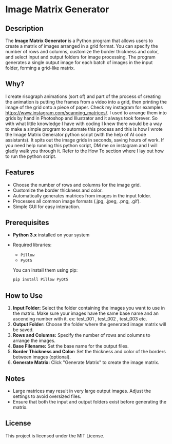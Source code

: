 # Image Matrix Generator

## Description

The **Image Matrix Generator** is a Python program that allows users to create a matrix of images arranged in a grid format. You can specify the number of rows and columns, customize the border thickness and color, and select input and output folders for image processing. The program generates a single output image for each batch of images in the input folder, forming a grid-like matrix.

## Why?

I create risograph animations (sort of) and part of the process of creating the animation is putting the frames from a video into a grid, then printing the image of the grid onto a piece of paper. Check my instagram for examples https://www.instagram.com/scanning_matrices/. I used to arrange them into grids by hand in Photoshop and Illustrator and it always took forever. So with what little knowledge I have with coding I knew there would be a way to make a simple program to automate this process and this is how I wrote the Image Matrix Generator python script (with the help of AI code assistants). It spits out the image grids in seconds, saving hours of work. If you need help running this python script, DM me on instagram and I will gladly walk you through it. Refer to the How To section where I lay out how to run the python script. 


## Features
- Choose the number of rows and columns for the image grid.
- Customize the border thickness and color.
- Automatically generates matrices from images in the input folder.
- Processes all common image formats (.jpg, .jpeg, .png, .gif).
- Simple GUI for easy interaction.

## Prerequisites

- **Python 3.x** installed on your system
- Required libraries:
  - `Pillow`
  - `PyQt5`
  
  You can install them using pip:
  ```bash
  pip install Pillow PyQt5
  ```

## How to Use

1. **Input Folder:** Select the folder containing the images you want to use in the matrix. Make sure your images have the same base name and an ascending number with it. ex: test_001 , test_002 , test_003 etc.
2. **Output Folder:** Choose the folder where the generated image matrix will be saved.
3. **Rows and Columns:** Specify the number of rows and columns to arrange the images.
4. **Base Filename:** Set the base name for the output files.
5. **Border Thickness and Color:** Set the thickness and color of the borders between images (optional).
6. **Generate Matrix:** Click "Generate Matrix" to create the image matrix.

## Notes

- Large matrices may result in very large output images. Adjust the settings to avoid oversized files.
- Ensure that both the input and output folders exist before generating the matrix.

## License

This project is licensed under the MIT License.
